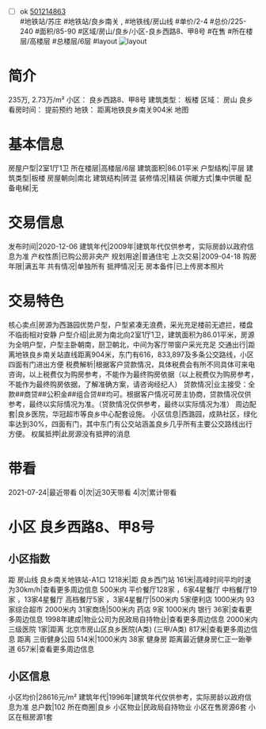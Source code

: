 - [ ] ok [501214863](https://bj.5i5j.com/ershoufang/501214863.html)  
 #地铁站/苏庄 #地铁站/良乡南关 ,  #地铁线/房山线
#单价/2-4 #总价/225-240 #面积/85-90   #区域/房山/良乡/小区-良乡西路8、甲8号 #在售 #所在楼层/高楼层 #总楼层/6层 #layout 
![layout](http://image2a.5i5j.com/bdir/layout/659360.jpg_P5.jpg) 
# 简介 
 235万,  2.73万/m² 
小区： 良乡西路8、甲8号
建筑类型： 板楼
区域： 房山 良乡
看房时间： 提前预约
地铁： 距离地铁良乡南关904米 地图
# 基本信息 
 房屋户型|2室1厅1卫
所在楼层|高楼层/6层
建筑面积|86.01平米
户型结构|平层
建筑类型|板楼
房屋朝向|南北
建筑结构|砖混
装修情况|精装
供暖方式|集中供暖
配备电梯|无
# 交易信息 
 发布时间|2020-12-06
建筑年代|2009年|建筑年代仅供参考，实际房龄以政府信息为准
产权性质|已购公房非央产
规划用途|普通住宅
上次交易|2009-04-18
购房年限|满五年
共有情况|单独所有
抵押情况|无
房本备件|已上传房本照片
# 交易特色 
 核心卖点|房源为西潞园优势户型，户型紧凑无浪费，采光充足楼前无遮拦，楼盘不临街相对安静
户型介绍|此房为南北向2室1厅1卫，建筑面积为86.01平米，房源为全明户型，户型主卧朝南，厨卫朝北，中间为客厅带窗户采光充足
交通出行|距离地铁良乡南关站直线距离904米，东门有616，833,897及多条公交路线，小区四面有门进出方便
税费解析|根据客户贷款情况，具体税费会有所不同具体可来电咨询，以上税费仅为购房参考，不能作为最终购房依据（以上税费仅为购房参考，不能作为最终购房依据，了解准确方案，请咨询经纪人）
贷款情况|业主接受：全款##商贷##公积金##组合贷##均可。根据客户情况可房主协商，贷款情况仅供参考，最终以实际情况为准。（贷款情况仅供参考，最终以实际情况为准）
周边配套|良乡医院，华冠超市等良乡中心配套设施。
小区信息|西潞园，成熟社区，绿化率达到30%，四面有门，其中东门有公交站涵盖良乡几乎所有主要公交路线出行方便。
权属抵押|此房源没有抵押的消息
# 带看 
 2021-07-24|最近带看	 0|次|近30天带看	 4|次|累计带看
# 小区 良乡西路8、甲8号
## 小区指数 
 距 房山线 良乡南关地铁站-A1口 1218米|距 良乡西门站 161米|高峰时间平均时速为30km/h|查看更多周边信息
500米内 平价餐厅128家 ，6家4星餐厅
中档餐厅19家 ，13家4星餐厅
高档餐厅5家 ，3家4星餐厅|500米内 5家便利店
1000米内 93家综合超市
2000米内 31家商场|500米内 药店 9家
1000米内 银行 36家|查看更多周边信息
1998年建成|物业公司为民政局自持物业|查看更多周边信息
2000米内 三级医院 1家|距离 北京市房山区良乡医院(A类) (三甲/A类) 817米|查看更多周边信息
距离 三街健身公园 514米|1000米内 38家 健身房
距离最近健身房仁正一跆拳道 657米|查看更多周边信息
## 小区信息 
 小区均价|28616元/m²
建筑年代|1996年|建筑年代仅供参考，实际房龄以政府信息为准
总户数|102
所在商圈|良乡
小区物业|民政局自持物业
小区在售房源6套
小区在租房源1套
